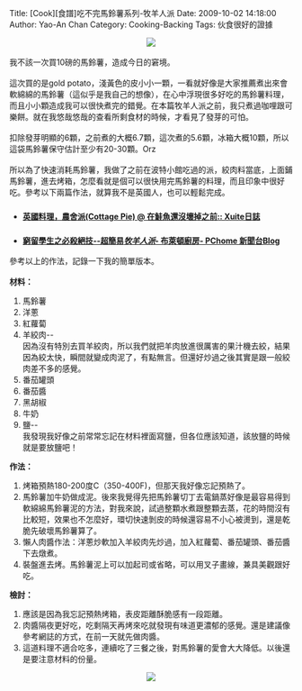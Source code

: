 Title: [Cook][食譜]吃不完馬鈴薯系列-牧羊人派
Date: 2009-10-02 14:18:00
Author: Yao-An Chan
Category: Cooking-Backing
Tags: 伙食很好的證據


<div class='post'>
<div style="text-align: center;"><img src="http://lh4.ggpht.com/_mvtDPM7iODU/SsZxNgCLl_I/AAAAAAAAE3Q/sFA0MmfyErk/s400/DSC00465.JPG" /><br /><br /></div>我不該一次買10磅的馬鈴薯，造成今日的窘境。<br /><br />這次買的是gold potato，淺黃色的皮小小一顆，一看就好像是大家推薦煮出來會軟綿綿的馬鈴薯（這似乎是我自己的想像），在心中浮現很多好吃的馬鈴薯料理，而且小小顆造成我可以很快煮完的錯覺。在本篇牧羊人派之前，我只煮過咖哩跟可樂餅。就在我悠哉悠哉的查看所剩食材的時候，才看見了發芽的可怕。<br /><br />扣除發芽明顯的6顆，之前煮的大概6.7顆，這次煮的5.6顆，冰箱大概10顆，所以這袋馬鈴薯保守估計至少有20-30顆。Orz<br /><br />所以為了快速消耗馬鈴薯，我做了之前在波特小館吃過的派，絞肉料當底，上面鋪馬鈴薯，進去烤箱，怎麼看就是個可以很快用完馬鈴薯的料理，而且印象中很好吃。參考以下兩篇作法，就算我不是英國人，也可以輕鬆完成。<br /><ul><li><h3 class="r"><span style="font-size:85%;"><a realurl="http://blog.xuite.net/denza/life/9014801" href="http://blog.xuite.net/denza/life/9014801" class="l" onmousedown="return rwt(this,'','','res','1','AFQjCNFh6GzUND4v2FKzx_oCxJoEqTlPIQ','&amp;sig2=obOfNUvNqc0AG6scShSYzw')">英國料理，農舍派(Cottage Pie) @ 在鮭魚還沒壞掉之前:: Xuite日誌</a></span></h3></li><li><h3 class="r"><span style="font-size:85%;"><a realurl="http://mypaper.pchome.com.tw/news/angelhung/3/1235358195/20040220062049/" href="http://mypaper.pchome.com.tw/news/angelhung/3/1235358195/20040220062049/" class="l" onmousedown="return rwt(this,'','','res','2','AFQjCNEgpxuGOhV-sY398_P9ut6zOnMAVg','&amp;sig2=Y 2_onwpvO2pSDUKdwDYXA')">窮留學生之必殺絕技--超簡易<em>牧羊人派</em>- 布萊頓廚房- PChome 新聞台Blog</a></span></h3></li></ul>參考以上的作法，記錄一下我的簡單版本。<br /><br /><span style="display: block;" class="PackedElements PackedElements-0"><span style="display: block;" class="PackedElements PackedElements-0"><span style="display: block;" class="PackedElements PackedElements-0"><span style="font-weight: bold;">材料：</span><br /><ol><li><span style="display: block;" class="PackedElements PackedElements-0"><span style="display: block;" class="PackedElements PackedElements-0"><span style="display: block;" class="PackedElements PackedElements-0">馬鈴薯</span></span></span></li><li>洋蔥<br /></li><li>紅蘿蔔<br /></li><li>羊絞肉--<br />因為沒有特別去買羊絞肉，所以我們就把羊肉放進很厲害的果汁機去絞，結果因為絞太快，瞬間就變成肉泥了，有點無言。但還好炒過之後其實是跟一般絞肉差不多的感覺。</li><li>番茄罐頭<br /></li><li>番茄醬<br /></li><li>黑胡椒<br /></li><li>牛奶<br /></li><li>鹽--<br />我發現我好像之前常常忘記在材料裡面寫鹽，但各位應該知道，該放鹽的時候就是要放鹽吧！<br /></li></ol><span style="font-weight: bold;">作法：<br /></span></span></span></span><ol><li>烤箱預熱180-200度C（350-400F)，但那天我好像忘記預熱了。<br /></li><li>馬鈴薯加牛奶做成泥。後來我覺得先把馬鈴薯切丁去電鍋蒸好像是最容易得到軟綿綿馬鈴薯泥的方法，對我來說，試過整顆水煮跟整顆去蒸，花的時間沒有比較短，效果也不怎麼好，環切快速剝皮的時候還容易不小心被燙到，還是乾脆先破壞馬鈴薯算了。</li><li>懶人肉醬作法：洋蔥炒軟加入羊絞肉先炒過，加入紅蘿蔔、番茄罐頭、番茄醬下去燉煮。</li><li>裝盤進去烤。馬鈴薯泥上可以加起司或省略，可以用叉子畫線，兼具美觀跟好吃。</li></ol><span style="font-weight: bold;">檢討：</span><br /><ol><li>應該是因為我忘記預熱烤箱，表皮距離酥脆感有一段距離。<br /></li><li>肉醬隔夜更好吃，吃剩隔天再烤來吃就發現有味道更濃郁的感覺。還是建議像參考網誌的方式，在前一天就先做肉醬。</li><li>這道料理不適合吃多，連續吃了三餐之後，對馬鈴薯的愛會大大降低。以後還是要注意材料的份量。<br /></li></ol><div style="text-align: center;"><img src="http://lh5.ggpht.com/_mvtDPM7iODU/SsZxfGYGrDI/AAAAAAAAE3Y/8Az30Bxh8TQ/s400/DSC00466.JPG" /><br /></div></div>

